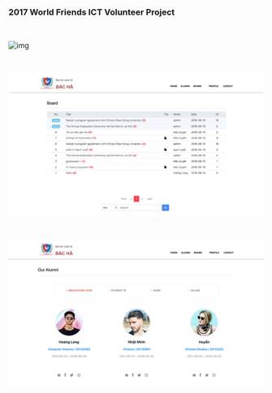 ### 2017 World Friends ICT Volunteer Project

<br>

![img](https://raw.githubusercontent.com/zoe0-0/mypages/master/img/portfolio/pj5/pj5_001.png)

<br>

![img](https://raw.githubusercontent.com/zoe0-0/mypages/master/img/portfolio/pj5/pj5_002.png)

<br>

![img](https://raw.githubusercontent.com/zoe0-0/mypages/master/img/portfolio/pj5/pj5_003.png)